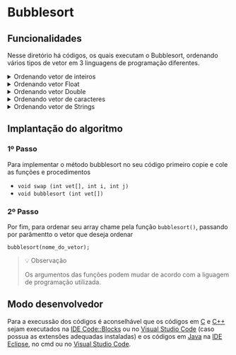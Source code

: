 # Bubblesort
<!-- 
## Funcionamento
-->

## Funcionalidades
Nesse diretório há códigos, os quais executam o Bubblesort, ordenando vários tipos de vetor em 3 linguagens de programação diferentes.

<details>
<summary>Ordenando vetor de inteiros</summary>

### *Ordem crescente*
- [C](./c/bubbleIntCrescente.c)
- [C++](./cpp/bubbleIntCrescente.cpp)
- [Java](./java/bublleInt.java)

### *Ordem decrescente*
- [C](./c/bubbleIntDecrescente.c)
- [C++](./cpp/bubbleIntDecrescente.cpp)
- Java (em breve)
</details>

<details>
<summary>Ordenando vetor Float</summary>

### *Ordem crescente*
- [C](./c/bubbleFloatCrescente.c)
- [C++](./cpp/bubbleFloatCrescente.cpp)
- Java (em breve)

### *Ordem decrescente*
- [C](./c/bubbleFloatDecrescente.c)
- [C++](./cpp/bubbleFloatDecrescente.cpp)
- Java (em breve)
</details>

<details>
<summary>Ordenando vetor Double</summary>

### *Ordem crescente*
- [C](./c/bubbleDoubleCrescente.c)
- [C++](./cpp/bubbleDoubleCrescente.cpp)
- Java (em breve)

### *Ordem decrescente*
- [C](./c/bubbleDoubleDecrescente.c)
- [C++](./cpp/bubbleDoubleDecrescente.cpp)
- Java (em breve)
</details>

<details>
<summary>Ordenando vetor de caracteres</summary>

### *Ordem crescente*
- [C](./c/bubbleCharCrescente.c)
- [C++](./cpp/bubbleCharCrescente.cpp)
- Java (em breve)

### *Ordem decrescente*
- [C](./c/bubbleCharDecrescente.c)
- [C++](./cpp/bubbleCharDecrescente.cpp)
- Java (em breve)
</details> 

<details> 
<summary>Ordenando vetor de Strings</summary>

### *Ordem crescente*
- C++ (em breve)
- [Java](./java/bublleString.java)

### *Ordem decrescente*
- C++ (em breve)
- Java (em breve)
</details>

## Implantação do algoritmo

### 1º Passo

Para implementar o método bubblesort no seu código primeiro copie e cole as funções e procedimentos

- `void swap (int vet[], int i, int j)`
- `void bubblesort (int vet[])`

### 2º Passo

Por fim, para ordenar seu array chame pela função `bubblesort()`, passando por parâmentto o vetor que deseja ordenar

``` 
bubblesort(nome_do_vetor); 
```

> 💡 Observação
>
> Os argumentos das funções podem mudar de acordo com a liguagem de programação utilizada.

## Modo desenvolvedor
Para a execussão dos códigos é aconselhável que os códigos em [C](./c) e [C++](./cpp) sejam executados na [IDE Code::Blocks](https://www.codeblocks.org/) ou no [Visual Studio Code](https://code.visualstudio.com/) (caso possua as extensões adequadas instaladas) e os códigos em [Java](./java) na [IDE Eclipse](https://www.eclipse.org/), no cmd ou no [Visual Studio Code](https://code.visualstudio.com/).
